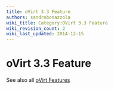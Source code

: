 ```yaml
---
title: oVirt 3.3 Feature
authors: sandrobonazzola
wiki_title: Category:OVirt 3.3 Feature
wiki_revision_count: 2
wiki_last_updated: 2014-12-15
---
```


# oVirt 3.3 Feature

See also all [oVirt Features](/Category:Feature)
